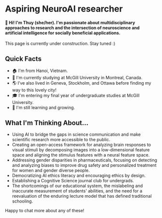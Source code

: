 # Aspiring NeuroAI researcher

#### 👋 Hi! I'm Thuy (she/her). I'm passionate about multidisciplinary approaches to research and the intersection of neuroscience and artificial intelligence for socially beneficial applications.

This page is currently under construction. Stay tuned :)

## Quick Facts
- 🏠 I'm from Hanoi, Vietnam.
- 📍 I'm currently studying at McGill University in Montreal, Canada.
- 🌎 I’ve also lived in Geneva, Stockholm, and Ottawa before finding my way to this lovely city!
- 🎓 I'm entering my final year of undergraduate studies at McGill University.
- 🌱 I'm still learning and growing. 
  
## What I'm Thinking About...
- Using AI to bridge the gaps in science communication and make scientific research more accessible to the public.
- Creating an open-access framework for analyzing brain responses to visual stimuli by decomposing images into a low-dimensional feature space and aligning the stimulus features with a neural feature space.
- Addressing gender disparities in pharmaceuticals, focusing on detecting and analyzing biases to improve drug safety and personalized treatment for women and gender diverse people.
- Democratizing AI ethics literacy and encouraging ethics by design. 
- Establishing a Cognitive Science journal club for undergrads.
- The shortcomings of our educational system, the mislabeling and inaccurate measurement of students' abilities, and the need for a reevaluation of the enduring lecture model that has defined traditional schooling.

Happy to chat more about any of these!

